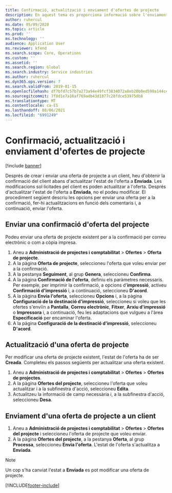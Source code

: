 ```yaml
---
title: Confirmació, actualització i enviament d'ofertes de projecte
description: En aquest tema es proporciona informació sobre l'enviament d'una oferta al client per a la confirmació, la modificació en funció dels comentaris i, a continuació, el nou enviament de l'oferta.
author: ruhercul
ms.date: 05/09/2020
ms.topic: article
ms.prod: ''
ms.technology: ''
audience: Application User
ms.reviewer: kfend
ms.search.scope: Core, Operations
ms.custom: ''
ms.assetid: ''
ms.search.region: Global
ms.search.industry: Service industries
ms.author: ruhercul
ms.dyn365.ops.version: 7
ms.search.validFrom: 2019-01-15
ms.openlocfilehash: df7bfd7c57b7a273a94e49fcf3834072a8eb20b0ed598a144cefaff41e28a431
ms.sourcegitcommit: 7f8d1e7a16af769adb43d1877c28fdce53975db8
ms.translationtype: MT
ms.contentlocale: ca-ES
ms.lasthandoff: 08/06/2021
ms.locfileid: "6991249"
---
```

# <a name="confirm-update-and-send-a-project-quotation"></a>Confirmació, actualització i enviament d'ofertes de projecte

[!include [banner](../includes/banner.md)]

Després de crear i enviar una oferta de projecte a un client, heu d'obtenir la confirmació del client abans d'actualitzar l'estat de l'oferta a **Enviada**. Les modificacions sol·licitades pel client es poden actualitzar a l'oferta. Després d'actualitzar l'estat de l'oferta a **Enviada**, no el podeu modificar. El procediment següent descriu les opcions per enviar una oferta per a la confirmació, fer-hi actualitzacions en funció dels comentaris i, a continuació, enviar l'oferta.

## <a name="send-a-project-quotation-confirmation"></a>Enviar una confirmació d'oferta del projecte  

Podeu enviar una oferta de projecte existent per a la confirmació per correu electrònic o com a còpia impresa. 

1. Aneu a **Administració de projectes i comptabilitat** > **Ofertes** > **Oferta de projecte**. 
2. A la pàgina **Oferta de projecte**, seleccioneu l'oferta que voleu enviar per a la confirmació. 
3. A la pestanya **Seguiment**, al grup **Genera**, seleccioneu **Confirma**. 
4. A la pàgina **Confirmació de l'oferta**, definiu els paràmetres necessaris. Per exemple, per imprimir la confirmació, a opcions d'**impressió**, activeu **Confirmació d'impressió** i, a continuació, seleccioneu **D'acord**.
5. A la pàgina **Envia l'oferta**, seleccioneu **Opcions** i, a la pàgina **Configuració de la destinació d'impressió**, seleccioneu si voleu que les ofertes s'enviïn a **Pantalla**, **Correu electrònic**, **Fitxer**, **Arxiu d'impressió** o **Impressora** i, a continuació, feu les adaptacions que vulgueu a l'àrea **Especificació** per encaminar l'oferta.
6. A la pàgina **Configuració de la destinació d'impressió**, seleccioneu **D'acord**.  

## <a name="update-a-project-quotation"></a>Actualització d'una oferta de projecte

Per modificar una oferta de projecte existent, l'estat de l'oferta ha de ser **Creada**. Completeu els passos següents per actualitzar una oferta existent. 

1. Aneu a **Administració de projectes i comptabilitat** > **Ofertes** > **Ofertes de projectes**.
2. A la pàgina **Ofertes del projecte**, seleccioneu l'oferta que voleu actualitzar i a la subfinestra d'acció, seleccioneu **Edita**.
3. Actualitzeu la informació de camp necessària i, a la subfinestra d'acció, seleccioneu **Desa**.  

## <a name="send-a-project-quotation-to-a-customer"></a>Enviament d'una oferta de projecte a un client 

1. Aneu a **Administració de projectes i comptabilitat** > **Ofertes** > **Ofertes del projecte** i seleccioneu l'oferta de projecte que voleu enviar.
2. A la pàgina **Ofertes del projecte**, a la pestanya **Oferta**, al grup **Processa**, seleccioneu **Envia l'oferta**. L'estat de l'oferta s'actualitza a **Enviada**.

> [!NOTE]
> Un cop s'ha canviat l'estat a **Enviada** es pot modificar una oferta de projecte.


[!INCLUDE[footer-include](../includes/footer-banner.md)]